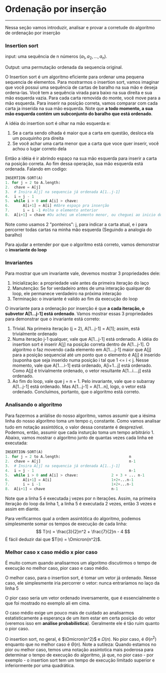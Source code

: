 # Ordenação por inserção

***

Nessa seção vamos introduzir, analisar e provar a corretude do algoritmo de ordenação por inserção

### Insertion sort

input: uma sequência de n números ($a_1, a_2, \dots,a_n$).

Output: uma permutação ordenada da sequencia original.

O Insertion sort é um algoritmo eficiente para ordenar uma pequena sequencia de elementos. Para mostrarmos o insertion sort, vamos imaginar que você possui uma sequência de cartas de baralho na sua mão e deseja ordena-las. Você tem a sequência virada para baixo na sua direita e sua mão esquerda vazia. Para cada carta removida do monte, você move para a mão esquerda. Para inserir na posição correta, vamos comparar com cada carta ja inserida na sua mão esquerda. Note que **a todo momento, a sua mão esquerda contém um subconjunto do baralho que está ordenado**.

A idéia do insertion sort é olhar na mão esquerda e:

1. Se a carta sendo olhada é maior que a carta em questão, desloca ela um pouquinho pra direita
2. Se você achar uma carta menor que a carta que voce quer inserir, você achou o lugar correto dela

Então a idéia é ir abrindo espaço na sua mão esquerda para inserir a carta na posição correta. Ao fim dessa operação, sua mão esquerda está ordenada. Falando em codigo:

```python
INSERTION-SORT(A)
1. for j = 2 to A.length:
2. 	chave = A[j]
3.	# Insira A[j] na sequencia já ordenada A[1..j-1]
4.	i = j - 1
5. 	while i > 0 and A[i] > chave:
6.		A[i+1] = A[i] #Abre espaço pra inserção
7.		i = i -1 #olha o elemento anterior
8.	A[i+1] = chave #Ou achei um elemento menor, ou cheguei ao inicio do vetor e chave é o menor elemento do vetor
```

Note como usamos 2 "ponteiros": j, para indicar a carta atual, e i para percorrer todas cartas na minha mão esquerda (Seguindo a analogia do baralho)

Para ajudar a entender por que o algoritmo está correto, vamos demonstrar o **invariante do loop**

### Invariantes

Para mostrar que um invariante vale, devemos mostrar 3 propriedades dele:

1. Inicialização: a propriedade vale antes da primeira iteração do laço
2. Manutenção: Se for verdadeiro antes de uma interação qualquer do loop, ele permanece verdadeiro na próxima interação
3. Terminação: o invariante é valido ao fim da execução do loop

O invariante para a ordenação por inserção é que **a cada iteração, o subvetor A[1...j-1] está ordenado**. Vamos mostrar essas 3 propriedades para demonstrar que o invariante está correto:

1. Trivial. Na primeira iteração (j = 2), A[1...j-1] = A[1]; assim, está trivialmente ordenado
2. Numa iteração j-1 qualquer, vale que A[1...j-1] está ordenado. A idéia do insertion sort é inserir A[j] na posição correta dentro de A[1...j-1]. O algoritmo o faz movendo cada elemento em A[1....j-1] maior que A[j] para a posição sequencial até um ponto que o elemento é A[j] é inserido (suponha que seja inserido numa posição i tal que 1 <= i < j. Nesse momento, vale que A[1....i-1] está ordenado, A[i+1...j] está ordenado. Como A[j] é trivialmente ordenado, o vetor resultante A[1...i....j] está ordenado.
3. Ao fim do loop, vale que j = n + 1. Pelo invariante, vale que o subarray A[1...j-1] está ordenado. Mas A[1...j-1] = A[1...n], logo, o vetor está ordenado. Concluímos, portanto, que o algoritmo está correto.

### Analisando o algoritmo

Para fazermos a anlálise do nosso algoritmo, vamos assumir que a iésima linha do nosso algoritmo toma um tempo $c_i$ constante. Como vamos analisar tudo em notação assintótica, o valor dessa constante é desprezível. Podemos, então, assumir que cada insturção toma um tempo arbitrário 1. Abaixo, vamos mostrar o algoritmo junto de quantas vezes cada linha eé executada:



```python
INSERTION-SORT(A)
1. for j = 2 to A.length:								n
2. 	chave = A[j]										n-1
3.	# Insira A[j] na sequencia já ordenada A[1..j-1]
4.	i = j - 1											n-1
5. 	while i > 0 and A[i] > chave:				2 + 3 + ... n-1
6.		A[i+1] = A[i] 							1+2+...n-1	
7.		i = i -1 								1+2+...n-1
8.	A[i+1] = chave 								n-1
```

Note que a linha 5 é executada j vezes por n iterações. Assim, na primeira iteração do loop da linha 1, a linha 5 é executada 2 vezes, então 3 vezes e assim em diante.


Para verificarmos qual a ordem assintótica do algoritmo, podemos simplesmente somar os tempos de execução de cada linha:
$$
T(n) = \frac{3}{2}n^2 + \frac{7}{2}n - 4
$$
É fácil deduzir dai que $T(n) = \Omicron(n^2)$.

### Melhor caso x caso médio x pior caso

É muito comum quando analisarmos um algoritmo discutirmos o tempo de execução no melhor caso, pior caso e caso médio.

O melhor caso, para o insertion sort, é tomar um vetor já ordenado. Nesse caso, ele simplesmente iria percorrer o vetor: nunca entraríamos no laço da linha 5

O pior caso seria um vetor ordenado inversamente, que é essencialmente o que foi mostrado no exemplo ali em cima.

O caso médio exige um pouco mais de cuidado ao analisarmos estatisticamente a esperança de um item estar em certa posição do vetor (veremos isso em **análise probabilística**). Geralmente ele é tão ruim quanto o pior caso.



O insertion sort, no geral, é $\Omicron(n^2)$ e $\Omega(n)$. No pior caso, é $\Theta(n^2)$ enquanto que no melhor caso é $\Theta(n)$. Note a sutileza: Quando estamos no pior ou melhor caso, temos uma notação assintotica mais poderosa para determinar o tempo de execução do algoritmo, já que, no pior caso - por exemplo - o insertion sort tem um tempo de execução limitado superior e inferiormente por uma quadrática.



